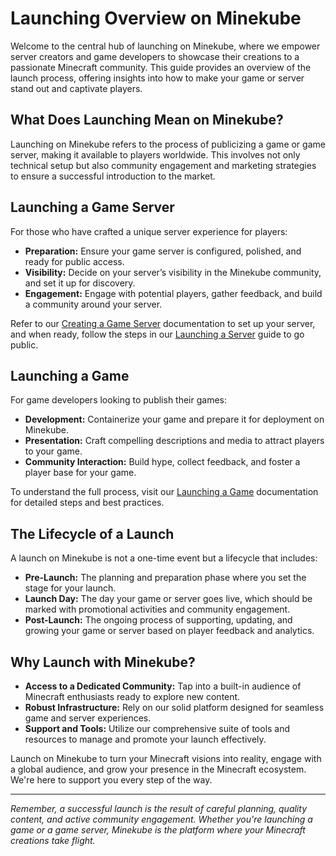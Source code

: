 # Launching Overview on Minekube

Welcome to the central hub of launching on Minekube, where we empower server creators and game developers to showcase their creations to a passionate Minecraft community. This guide provides an overview of the launch process, offering insights into how to make your game or server stand out and captivate players.

## What Does Launching Mean on Minekube?

Launching on Minekube refers to the process of publicizing a game or game server, making it available to players worldwide. This involves not only technical setup but also community engagement and marketing strategies to ensure a successful introduction to the market.

## Launching a Game Server

For those who have crafted a unique server experience for players:

- **Preparation:** Ensure your game server is configured, polished, and ready for public access.
- **Visibility:** Decide on your server’s visibility in the Minekube community, and set it up for discovery.
- **Engagement:** Engage with potential players, gather feedback, and build a community around your server.

Refer to our [Creating a Game Server](./server) documentation to set up your server, and when ready, follow the steps in our [Launching a Server](./server) guide to go public.

## Launching a Game

For game developers looking to publish their games:

- **Development:** Containerize your game and prepare it for deployment on Minekube.
- **Presentation:** Craft compelling descriptions and media to attract players to your game.
- **Community Interaction:** Build hype, collect feedback, and foster a player base for your game.

To understand the full process, visit our [Launching a Game](./game) documentation for detailed steps and best practices.

## The Lifecycle of a Launch

A launch on Minekube is not a one-time event but a lifecycle that includes:

- **Pre-Launch:** The planning and preparation phase where you set the stage for your launch.
- **Launch Day:** The day your game or server goes live, which should be marked with promotional activities and community engagement.
- **Post-Launch:** The ongoing process of supporting, updating, and growing your game or server based on player feedback and analytics.

## Why Launch with Minekube?

- **Access to a Dedicated Community:** Tap into a built-in audience of Minecraft enthusiasts ready to explore new content.
- **Robust Infrastructure:** Rely on our solid platform designed for seamless game and server experiences.
- **Support and Tools:** Utilize our comprehensive suite of tools and resources to manage and promote your launch effectively.

Launch on Minekube to turn your Minecraft visions into reality, engage with a global audience, and grow your presence in the Minecraft ecosystem. We're here to support you every step of the way.

---

*Remember, a successful launch is the result of careful planning, quality content, and active community engagement. Whether you're launching a game or a game server, Minekube is the platform where your Minecraft creations take flight.*